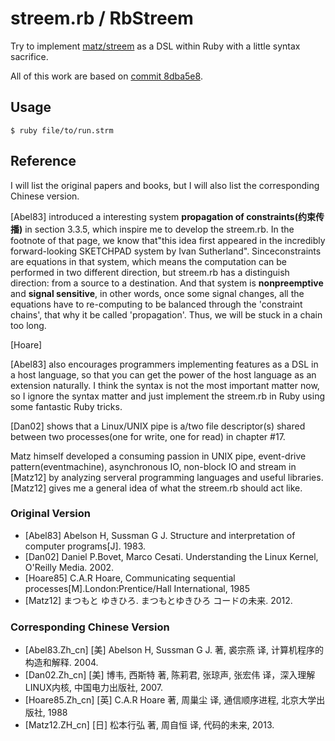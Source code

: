 # streem.rb / RbStreem

Try to implement [matz/streem](https://github.com/matz/streem) as a DSL within Ruby with a little syntax sacrifice.

All of this work are based on [commit 8dba5e8](https://github.com/matz/streem/commit/8dba5e83e4a4e319e1ae4754a1aef455e12b411c).

## Usage

```
$ ruby file/to/run.strm
```

## Reference

I will list the original papers and books, but I will also list the corresponding Chinese version.

[Abel83] introduced a interesting system **propagation of constraints(约束传播)** in section 3.3.5, which inspire me to develop the streem.rb. In the footnote of that page, we know that"this idea first appeared in the incredibly forward-looking SKETCHPAD system by Ivan Sutherland". Sinceconstraints are equations in that system, which means the computation can be performed in two different direction, but streem.rb has a distinguish direction: from a source to a destination. And that system is **nonpreemptive** and **signal sensitive**, in other words, once some signal changes, all the equations have to re-computing to be balanced through the 'constraint chains', that why it be called 'propagation'. Thus, we will be stuck in a chain too long.

[Hoare]

[Abel83] also encourages programmers implementing features as a DSL in a host language, so that you can get the power of the host language as an extension naturally. I think the syntax is not the most important matter now, so I ignore the syntax matter and just implement the streem.rb in Ruby using some fantastic Ruby tricks.

[Dan02] shows that a Linux/UNIX pipe is a/two file descriptor(s) shared between two processes(one for write, one for read) in chapter #17.

Matz himself developed a consuming passion in UNIX pipe, event-drive pattern(eventmachine), asynchronous IO, non-block IO and stream in [Matz12] by analyzing serveral programming languages and useful libraries. [Matz12] gives me a general idea of what the streem.rb should act like.

### Original Version

+ [Abel83] Abelson H, Sussman G J. Structure and interpretation of computer programs[J]. 1983.
+ [Dan02] Daniel P.Bovet, Marco Cesati. Understanding the Linux Kernel, O'Reilly Media. 2002.
+ [Hoare85] C.A.R Hoare, Communicating sequential processes[M].London:Prentice/Hall International, 1985
+ [Matz12] まつもと ゆきひろ. まつもとゆきひろ コードの未来. 2012. 

### Corresponding Chinese Version

+ [Abel83.Zh_cn] [美] Abelson H, Sussman G J. 著, 裘宗燕 译, 计算机程序的构造和解释. 2004.
+ [Dan02.Zh_cn] [美] 博韦, 西斯特 著, 陈莉君, 张琼声, 张宏伟 译，深入理解LINUX内核, 中国电力出版社, 2007.
+ [Hoare85.Zh_cn] [英] C.A.R Hoare 著, 周巢尘 译, 通信顺序进程, 北京大学出版社, 1988
+ [Matz12.ZH_cn] [日] 松本行弘 著, 周自恒 译, 代码的未来, 2013.